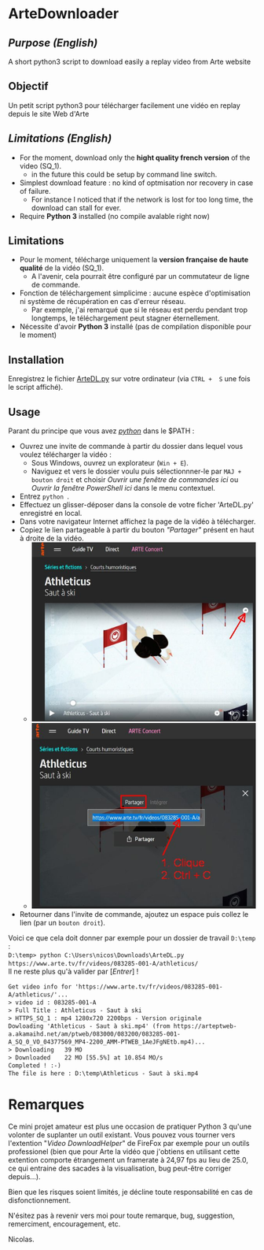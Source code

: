 # ArteDownloader
## *Purpose (English)*
A short python3 script to download easily a replay video from Arte website

## Objectif
Un petit script python3 pour télécharger facilement une vidéo en replay depuis le site Web d'Arte

## *Limitations (English)*
- For the moment, download only the **hight quality french version** of the video (SQ_1).
    - in the future this could be setup by command line switch. 
- Simplest download feature : no kind of optmisation nor recovery in case of failure.
    - For instance I noticed that if the network is lost for too long time, the download can stall for ever.
- Require **Python 3** installed (no compile avalable right now)

## Limitations
- Pour le moment, télécharge uniquement la **version française de haute qualité** de la vidéo (SQ_1).
     - A l'avenir, cela pourrait être configuré par un commutateur de ligne de commande.
- Fonction de téléchargement simplicime : aucune espèce d'optimisation ni système de récupération en cas d'erreur réseau.
     - Par exemple, j'ai remarqué que si le réseau est perdu pendant trop longtemps, le téléchargement peut stagner éternellement.
- Nécessite d'avoir **Python 3** installé (pas de compilation disponible pour le moment)

## Installation
Enregistrez le fichier [ArteDL.py](https://raw.githubusercontent.com/nicos99/ArteDownloader/master/ArteDL.py) sur votre ordinateur (via `CTRL +  S` une fois le script affiché).

## Usage
Parant du principe que vous avez [*python*](https://www.python.org/downloads/) dans le $PATH :
- Ouvrez une invite de commande à partir du dossier dans lequel vous voulez télécharger la vidéo :
    - Sous Windows, ouvrez un explorateur (`Win + E`).
    - Naviguez et vers le dossier voulu puis sélectionnner-le par `MAJ + bouton droit` et choisir *Ouvrir une fenêtre de commandes ici* ou *Ouvrir la fenêtre PowerShell ici* dans le menu contextuel.
- Entrez `python `.
- Effectuez un glisser-déposer dans la console de votre ficher 'ArteDL.py' enregistré en local.
- Dans votre navigateur Internet affichez la page de la vidéo à télécharger.
- Copiez le lien partageable à partir du bouton *"Partager"* présent en haut à droite de la vidéo.
    - ![copy_link1](doc-copy_link1.jpg)
    - ![copy_link2](doc-copy_link2.jpg)
- Retourner dans l'invite de commande, ajoutez un espace puis collez le lien (par un `bouton droit`).

Voici ce que cela doit donner par exemple pour un dossier de travail `D:\temp` :  
`D:\temp> python C:\Users\nicos\Downloads\ArteDL.py https://www.arte.tv/fr/videos/083285-001-A/athleticus/`  
Il ne reste plus qu'à valider par \[*Entrer*\] !

	Get video info for 'https://www.arte.tv/fr/videos/083285-001-A/athleticus/'...
	> video id : 083285-001-A
	> Full Title : Athleticus - Saut à ski
	> HTTPS_SQ_1 : mp4 1280x720 2200bps - Version originale
	Dowloading 'Athleticus - Saut à ski.mp4' (from https://arteptweb-a.akamaihd.net/am/ptweb/083000/083200/083285-001-A_SQ_0_VO_04377569_MP4-2200_AMM-PTWEB_1AeJFgNEtb.mp4)...
	> Downloading   39 MO
	> Downloaded    22 MO [55.5%] at 10.854 MO/s
	Completed ! :-)
	The file is here : D:\temp\Athleticus - Saut à ski.mp4

# Remarques
Ce mini projet amateur est plus une occasion de pratiquer Python 3 qu'une volonter de suplanter un outil existant. Vous pouvez vous tourner vers l'extention "*Video DownloadHelper*" de FireFox par exemple pour un outils professionel (bien que pour Arte la vidéo que j'obtiens en utilisant cette extention comporte étrangement un framerate à 24,97 fps au lieu de 25.0, ce qui entraine des sacades à la visualisation, bug peut-être corriger depuis...).

Bien que les risques soient limités, je décline toute responsabilité en cas de disfonctionnement.

N'ésitez pas à revenir vers moi pour toute remarque, bug, suggestion, remerciment, encouragement, etc.

Nicolas.
